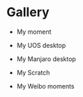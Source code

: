 Gallery 
=====================

* My moment

<a href="https://www.evel.cn/post/upload/birthday.png" data-lightbox="Gallery" data-title="Birthday of 2020">
<i class="fa fa-birthday-cake fa-border fa-5x" aria-hidden="true" style="font-size:60px;color:yellow;"></i>
</a>

<a href="https://www.evel.cn/post/upload/wechat_moment.jpg" data-lightbox="Gallery" data-title="Wechat moment of 2012~2021">
<i class="fa fa-weixin fa-border fa-5x" aria-hidden="true" style="font-size:60px;color:DodgerBlue;"></i>
</a>

* My UOS desktop

<a href="https://www.evel.cn/post/upload/UOS.png" data-lightbox="Gallery" data-title="My UOS desktop">
<i class="fa fa-linux fa-border fa-5x" aria-hidden="true" style="font-size:60px;color:MediumAquaMarine;"></i>
</a>

* My Manjaro desktop

<a href="https://www.evel.cn/post/upload/DT_manjaro_20180928_Evel.jpg" data-lightbox="Gallery" data-title="My Manjaro desktop">
<i class="fa fa-linux fa-border fa-5x" aria-hidden="true" style="font-size:60px;color:PowderBlue;"></i>
</a>

* My Scratch

<a href="https://www.evel.cn/post/upload/nvscratch.png" data-lightbox="Gallery" data-title="NV Scratch, you can find them in each NV PCB. that's what I feel honor on it.">
<i class="fa fa-paw fa-border fa-5x" aria-hidden="true" style="font-size:60px;color:YellowGreen;"></i>
</a>


* My Weibo moments

<a href="https://www.evel.cn/post/upload/weibo.jpg" data-lightbox="Gallery" data-title="Weibo pictures from 2010-2014 .">
<i class="fa fa-weibo fa-border fa-5x" aria-hidden="true" style="font-size:60px;color:red;"></i>
</a>